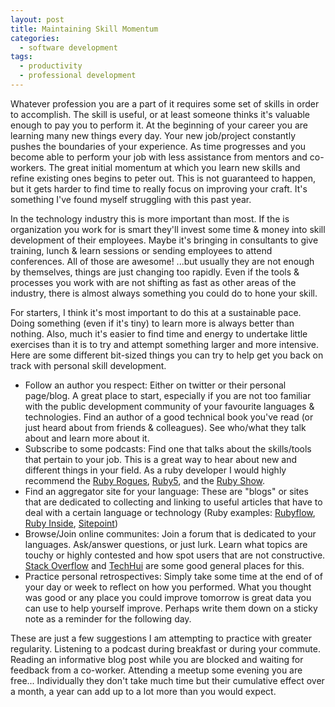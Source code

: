 ```yaml
---
layout: post
title: Maintaining Skill Momentum
categories:
  - software development
tags:
  - productivity
  - professional development
---
```


Whatever profession you are a part of it requires some set of skills in order to accomplish.  The skill is useful, or at least someone thinks it's valuable enough to pay you to perform it. At the beginning of your career you are learning many new things every day.  Your new job/project constantly pushes the boundaries of your experience.  As time progresses and you become able to perform your job with less assistance from mentors and co-workers. The great initial momentum at which you learn new skills and refine existing ones begins to peter out. This is not guaranteed to happen, but it gets harder to find time to really focus on improving your craft. It's something I've found myself struggling with this past year.

In the technology industry this is more important than most.  If the is organization you work for is smart they'll invest some time & money into skill development of their employees. Maybe it's bringing in consultants to give training, lunch & learn sessions or sending employees to attend conferences. All of those are awesome!  ...but usually they are not enough by themselves, things are just changing too rapidly.  Even if the tools & processes you work with are not shifting as fast as other areas of the industry, there is almost always something you could do to hone your skill.

For starters, I think it's most important to do this at a sustainable pace.  Doing something (even if it's tiny) to learn more is always better than nothing.  Also, much it's easier to find time and energy to undertake little exercises than it is to try and attempt something larger and more intensive.  Here are some different bit-sized things you can try to help get you back on track with personal skill development.

- Follow an author you respect: Either on twitter or their personal page/blog. A great place to start, especially if you are not too familiar with the public development community of your favourite languages & technologies. Find an author of a good technical book you've read (or just heard about from friends & colleagues).  See who/what they talk about and learn more about it.
- Subscribe to some podcasts:  Find one that talks about the skills/tools that pertain to your job.  This is a great way to hear about new and different things in your field.  As a ruby developer I would highly recommend the [Ruby Rogues](http://rubyrogues.com/),  [Ruby5](http://ruby5.envylabs.com/), and the [Ruby Show](http://rubyshow.com/).
- Find an aggregator site for your language: These are "blogs" or sites that are dedicated to collecting and linking to useful articles that have to deal with a certain language or technology (Ruby examples: [Rubyflow](http://www.rubyflow.com/), [Ruby Inside](http://www.rubyflow.com/), [Sitepoint](http://www.sitepoint.com/))
- Browse/Join online communites:  Join a forum that is dedicated to your languages.  Ask/answer questions, or just lurk. Learn what topics are touchy or highly contested and how spot users that are not constructive. [Stack Overflow](http://stackoverflow.com/) and [TechHui](http://www.techhui.com/) are some good general places for this.
- Practice personal retrospectives:  Simply take some time at the end of of your day or week to reflect on how you performed.  What you thought was good or any place you could improve tomorrow is great data you can use to help yourself improve.  Perhaps write them down on a sticky note as a reminder for the following day.

These are just a few suggestions I am attempting to practice with greater regularity.  Listening to a podcast during breakfast or during your commute.  Reading an informative blog post while you are blocked and waiting for feedback from a co-worker.  Attending a meetup some evening you are free... Individually they don't take much time but their cumulative effect over a month, a year can add up to a lot more than you would expect.


